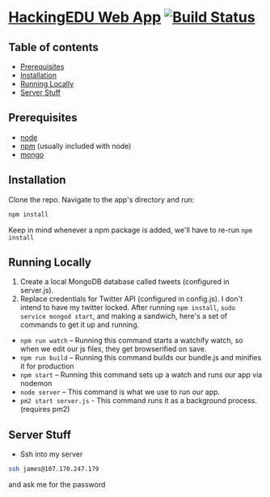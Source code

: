# [HackingEDU Web App](http://107.170.247.179:8080) [![Build Status](https://travis-ci.org/HackingEDU/app.svg?branch=master)](https://travis-ci.org/HackingEDU/app)

## Table of contents

 - [Prerequisites](#prerequisites)
 - [Installation](#installation)
 - [Running Locally](#running-locally)
 - [Server Stuff](#server-stuff)

## Prerequisites
 - [node](http://nodejs.org/)
 - [npm](https://www.npmjs.com/) (usually included with node)
 - [mongo](https://www.mongodb.org/)

## Installation
Clone the repo. Navigate to the app's directory and run:
```bash
npm install
```
Keep in mind whenever a npm package is added, we'll have to re-run `npm install`

## Running Locally
1. Create a local MongoDB database called tweets (configured in server.js).
2. Replace credentials for Twitter API (configured in config.js). I don't intend to have my twitter locked.
After running `npm install`, `sudo service mongod start`,  and making a sandwich, here's a set of commands to get it up and running.
 - `npm run watch` – Running this command starts a watchify watch, so when we edit our js files, they get browserified on save.
 - `npm run build` – Running this command builds our bundle.js and minifies it for production
 - `npm start` – Running this command sets up a watch and runs our app via nodemon
 - `node server` – This command is what we use to run our app.
 - `pm2 start server.js` - This command runs it as a background process. (requires pm2)

## Server Stuff
- Ssh into my server
```bash
ssh james@107.170.247.179
```
and ask me for the password
